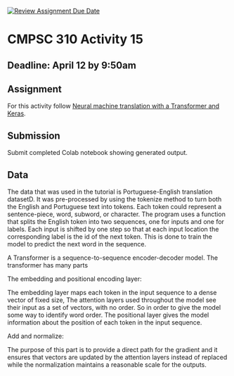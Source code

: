 [![Review Assignment Due Date](https://classroom.github.com/assets/deadline-readme-button-24ddc0f5d75046c5622901739e7c5dd533143b0c8e959d652212380cedb1ea36.svg)](https://classroom.github.com/a/ymop5HUw)
# CMPSC 310 Activity 15

## Deadline: April 12 by 9:50am

## Assignment

 For this activity follow [Neural machine translation with a Transformer and Keras](https://www.tensorflow.org/text/tutorials/transformer).

## Submission

Submit completed Colab notebook showing generated output.

## Data
The data that was used in the tutorial is Portuguese-English translation datasetD. It was pre-processed by using the tokenize method to turn both
the English and Portuguese text into tokens. Each token could represent a sentence-piece, word, subword, or character. The program uses a function that splits the English token into two sequences, one for inputs and one for labels. Each input is shifted by one step so that at each input location the corresponding label is the id of the next token. This is done to train the model to predict the next word in the sequence.

A Transformer is a sequence-to-sequence encoder-decoder model. The transformer has many parts

The embedding and positional encoding layer:

The embedding layer maps each token in the input sequence to a dense vector of fixed size, The attention layers used throughout the model see their input as a set of vectors, with no order. So in order to give the model some way to identify word order. The positional layer gives the model information about the position of each token in the input sequence.

Add and normalize:

The purpose of this part is to  provide a direct path for the gradient and it ensures that vectors are updated by the attention layers instead of replaced while the normalization maintains a reasonable scale for the outputs.



